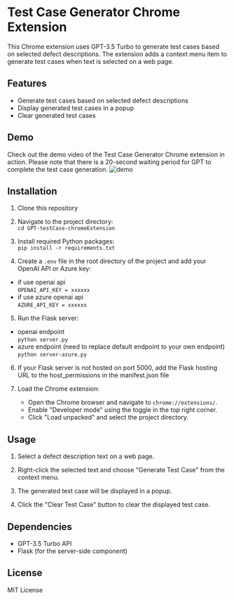 # Test Case Generator Chrome Extension

This Chrome extension uses GPT-3.5 Turbo to generate test cases based on selected defect descriptions. The extension adds a context menu item to generate test cases when text is selected on a web page.

## Features

- Generate test cases based on selected defect descriptions
- Display generated test cases in a popup
- Clear generated test cases

## Demo
Check out the demo video of the Test Case Generator Chrome extension in action. Please note that there is a 20-second waiting period for GPT to complete the test case generation.
![demo](https://user-images.githubusercontent.com/39255863/232571004-79833bad-cbb7-4313-8ada-2a97da59ccd2.gif)


## Installation

1. Clone this repository

2. Navigate to the project directory:  
`cd GPT-testCase-chromeExtension`

3. Install required Python packages:  
`pip install -r requirements.txt`

4. Create a `.env` file in the root directory of the project and add your OpenAI API or Azure key:  
- if use openai api  
`OPENAI_API_KEY = xxxxxx`
- if use azure openai api   
`AZURE_API_KEY = xxxxxx`

5. Run the Flask server:
- openai endpoint  
`python server.py`
- azure endpoint (need to replace default endpoint to your own endpoint)  
`python server-azure.py` 

6. If your Flask server is not hosted on port 5000, add the Flask hosting URL to the host_permissions in the manifest.json file

7. Load the Chrome extension:
    - Open the Chrome browser and navigate to `chrome://extensions/`.
    - Enable "Developer mode" using the toggle in the top right corner.
    - Click "Load unpacked" and select the project directory.


## Usage

1. Select a defect description text on a web page.

2. Right-click the selected text and choose "Generate Test Case" from the context menu.

3. The generated test case will be displayed in a popup.

4. Click the "Clear Test Case" button to clear the displayed test case.

## Dependencies

- GPT-3.5 Turbo API
- Flask (for the server-side component)

## License

MIT License
